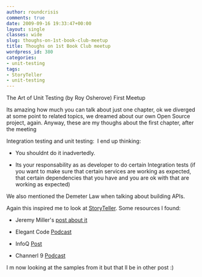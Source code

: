```yaml
---
author: roundcrisis
comments: true
date: 2009-09-16 19:33:47+00:00
layout: single
classes: wide
slug: thoughs-on-1st-book-club-meetup
title: Thoughs on 1st Book Club meetup
wordpress_id: 380
categories:
- unit-testing
tags:
- StoryTeller
- unit-testing
---
```


The Art of Unit Testing (by Roy Osherove) First Meetup

Its amazing how much you can talk about just one chapter, ok we diverged at some point to related topics, we dreamed about our own Open Source project, again. Anyway, these are my thoughs about the first chapter, after the meeting

Integration testing and unit testing:  I end up thinking:



	
  * You shouldnt do it inadvertedly.

	
  * Its your responsability as as developer to do certain Integration tests (if you want to make sure that certain services are working as expected, that certain dependencies that you have and you are ok with that are working as expected)


We also mentioned the Demeter Law when talking about building APIs.

Again this inspired me to look at [StoryTeller](http://storyteller.tigris.org/). Some resources I found:



	
  * Jeremy Miller's [post about it](http://codebetter.com/blogs/jeremy.miller/archive/2009/08/24/how-about-a-storyteller-preview-release.aspx)

	
  * Elegant Code [Podcast](http://elegantcode.com/2009/08/26/code-cast-30-story-teller-with-jeremy-miller/)

	
  * InfoQ [Post](http://www.infoq.com/news/2009/09/storyteller)

	
  * Channerl 9 [Podcast](http://channel9.msdn.com/posts/Glucose/Hanselminutes-on-9-Storyteller-with-Jeremy-Miller/)


[](http://elegantcode.com/2009/08/26/code-cast-30-story-teller-with-jeremy-miller/) I m now looking at the samples from it but that ll be in other post :)
